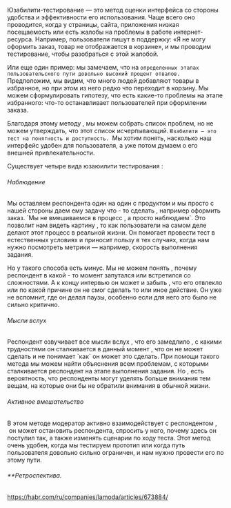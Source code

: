 Юзабилити-тестирование — это метод оценки интерфейса со стороны удобства и эффективности его использования. Чаще всего оно проводится, когда у страницы, сайта, приложения низкая посещаемость или есть жалобы на проблемы в работе интернет-ресурса. Например, пользователи пишут в поддержку: «Я не могу оформить заказ, товар не отображается в корзине», и мы проводим тестирование, чтобы разобраться с этой жалобой.

Или еще один пример: мы замечаем, что на `определенных этапах пользовательского пути довольно высокий процент отвалов.` Предположим, мы видим, что много людей добавляют товары в избранное, но при этом из него редко что переходит в корзину. Мы можем сформулировать гипотезу, что есть какие-то проблемы на этапе избранного: что-то останавливает пользователей при оформлении заказа.

Благодаря этому методу , мы можем собрать список проблем, но не можем утверждать, что этот список исчерпывающий. `Юзабилити — это тест на понятность и доступность. `Мы хотим понять, насколько наш интерфейс удобен для пользователя, а уже потом думаем о его внешней привлекательности.

Существует четыре вида юзаюилити тестирования : 

<h6>Наблюдение</h6> 
Мы оставляем респондента один на один с продуктом и мы просто с нашей стороны даем ему задачу что - то сделать , например оформить заказ. `Мы не вмешиваемся в процесс , а просто наблюдаем`. Это позволит нам видеть картину , то как пользователи на самом деле делают этот процесс в реальной жизни. Он помогает провести тест в естественных условиях и приносит пользу в тех случаях, когда нам нужно посмотреть метрики — например, скорость выполнения задания.

Но у такого способа есть минус. Мы не можем понять , почему респондент в какой - то момент запутался или встретился со сложностями. А к концу интервью он может и забыть , что его отвлекло или по какой причине он не смог сделать то или иное действие. Он уже не вспомнит, где он делал паузы, особенно если для него это было не сильно критично.

<h6>Мысли вслух</h6>
Респондент озвучивает все мысли вслух , что его замедлило , с какими трудностями он сталкивается в данный момент , что он не может сделать и не понимает `как` он может это сделать. При помощи такого метода мы можем найти объяснения всем проблемам, с которыми сталкивается респондент на этапе выполнения задания.
 Но , есть вероятность, что респонденты могут уделять больше внимания тем вещам, на которые они бы не обратили внимания в обычной жизни.


<h6>Активное вмешательство</h6>
В этом методе модератор активно взаимодействует с респондентом ,  он может остановить респондента, спросить у него, почему здесь он поступил так, а также изменять сценарии по ходу теста. Этот метод очень удобен, когда мы тестируем прототип или когда путь пользователя довольно сильно ограничен, и нам нужно провести его по этому пути.

<h6>**Ретроспектива.</h6>










https://habr.com/ru/companies/lamoda/articles/673884/